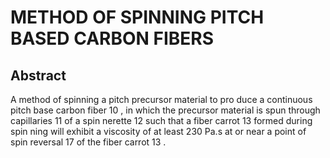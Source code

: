 # METHOD OF SPINNING PITCH BASED CARBON FIBERS

## Abstract
A method of spinning a pitch precursor material to pro duce a continuous pitch base carbon fiber 10 , in which the precursor material is spun through capillaries 11 of a spin nerette 12 such that a fiber carrot 13 formed during spin ning will exhibit a viscosity of at least 230 Pa.s at or near a point of spin reversal 17 of the fiber carrot 13 .